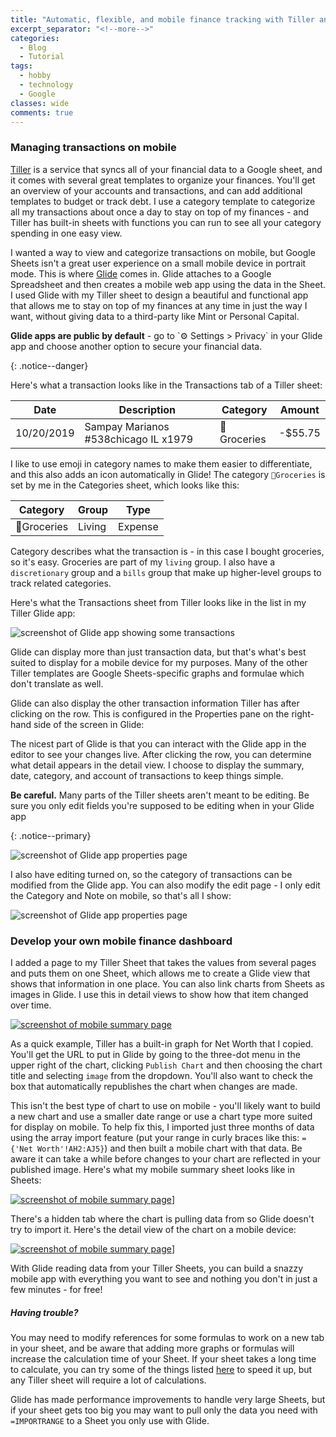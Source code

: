 ```yaml
---
title: "Automatic, flexible, and mobile finance tracking with Tiller and Glide"
excerpt_separator: "<!--more-->"
categories:
  - Blog
  - Tutorial
tags:
  - hobby
  - technology
  - Google
classes: wide
comments: true
---
```


### Managing transactions on mobile

[Tiller](https://tillerhq.com) is a service that syncs all of your financial data to a Google sheet, and it comes with several great templates to organize your finances.
You'll get an overview of your accounts and transactions, and can add additional templates to budget or track debt. I use a category template to categorize all my transactions about once a day to stay on top of my finances - and Tiller has built-in sheets with functions you can run to see all your category spending in one easy view.

I wanted a way to view and categorize transactions on mobile, but Google Sheets isn't a great user experience on a small mobile device in portrait mode. This is where [Glide](https://glideapps.com) comes in. Glide attaches to a Google Spreadsheet and then creates a mobile web app using the data in the Sheet. I used Glide with my Tiller sheet to design a beautiful and functional app that allows me to stay on top of my finances at any time in just the way I want, without giving data to a third-party like Mint or Personal Capital.

<p><strong>Glide apps are public by default</strong> - go to `⚙ Settings > Privacy` in your Glide app and choose another option to secure your financial data.</p>{: .notice--danger}

Here's what a transaction looks like in the Transactions tab of a Tiller sheet:

| Date | Description | Category | Amount |
|------------|--------------------------------------|------------|---------|
| 10/20/2019 | Sampay Marianos #538chicago IL x1979 | 🍞Groceries | -$55.75 |

I like to use emoji in category names to make them easier to differentiate, and this also adds an icon automatically in Glide!
The category `🍞Groceries` is set by me in the Categories sheet, which looks like this:

| Category | Group | Type |
|------------|--------|---------|
| 🍞Groceries | Living | Expense |

Category describes what the transaction is - in this case I bought groceries, so it's easy. Groceries are part of my `living` group. I also have a `discretionary` group and a `bills` group that make up higher-level groups to track related categories. 

Here's what the Transactions sheet from Tiller looks like in the list in my Tiller Glide app:

![screenshot of Glide app showing some transactions](/assets/images/tiller-tx-blue.png)

Glide can display more than just transaction data, but that's what's best suited to display for a mobile device for my purposes. Many of the other Tiller templates are Google Sheets-specific graphs and formulae which don't translate as well. 

Glide can also display the other transaction information Tiller has after clicking on the row. This is configured in the Properties pane on the right-hand side of the screen in Glide:

The nicest part of Glide is that you can interact with the Glide app in the editor to see your changes live. After clicking the row, you can determine what detail appears in the detail view. I choose to display the summary, date, category, and account of transactions to keep things simple.

<p><strong>Be careful.</strong>  Many parts of the Tiller sheets aren't meant to be editing. Be sure you only edit fields you're supposed to be editing when in your Glide app</p>{: .notice--primary}

![screenshot of Glide app properties page](/assets/images/glide-tx-ui.png)

I also have editing turned on, so the category of transactions can be modified from the Glide app. You can also modify the edit page - I only edit the Category and Note on mobile, so that's all I show:

![screenshot of Glide app properties page](/assets/images/glide-edit-ux.png)

### Develop your own mobile finance dashboard

I added a page to my Tiller Sheet that takes the values from several pages and puts them on one Sheet, which allows me to create a Glide view that shows that information in one place. You can also link charts from Sheets as images in Glide. I use this in detail views to show how that item changed over time.

[![screenshot of mobile summary page](/assets/images/tiller-mobile-summary.png)](/assets/images/tiller-mobile-summary.png)

As a quick example, Tiller has a built-in graph for Net Worth that I copied. You'll get the URL to put in Glide by going to the three-dot menu in the upper right of the chart, clicking `Publish Chart` and then choosing the chart title and selecting `image` from the dropdown. You'll also want to check the box that automatically republishes the chart when changes are made.

This isn't the best type of chart to use on mobile - you'll likely want to build a new chart and use a smaller date range or use a chart type more suited for display on mobile. To help fix this, I imported just three months of data using the array import feature (put your range in curly braces like this: `={'Net Worth'!AH2:AJ5}`) and then built a mobile chart with that data. Be aware it can take a while before changes to your chart are reflected in your published image. Here's what my mobile summary sheet looks like in Sheets:

[![screenshot of mobile summary page](/assets/images/sheets-mobile-summary.png)](/assets/images/sheets-mobile-summary.png)]

There's a hidden tab where the chart is pulling data from so Glide doesn't try to import it. Here's the detail view of the chart on a mobile device:

[![screenshot of mobile summary page](/assets/images/glide-mobile-summary.png)](/assets/images/glide-mobile-summary.png)]

With Glide reading data from your Tiller Sheets, you can build a snazzy mobile app with everything you want to see and nothing you don't in just a few minutes - for free!

##### Having trouble?
You may need to modify references for some formulas to work on a new tab in your sheet, and be aware that adding more graphs or formulas will increase the calculation time of your Sheet. If your sheet takes a long time to calculate, you can try some of the things listed [here](https://www.benlcollins.com/spreadsheets/slow-google-sheets/) to speed it up, but any Tiller sheet will require a lot of calculations.

Glide has made performance improvements to handle very large Sheets, but if your sheet gets too big you may want to pull only the data you need with `=IMPORTRANGE` to a Sheet you only use with Glide.